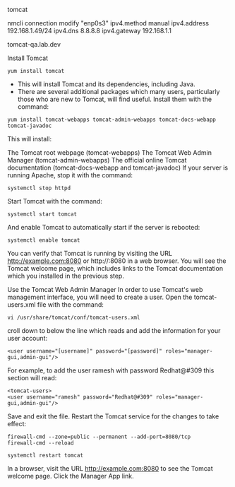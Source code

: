 tomcat

nmcli connection modify "enp0s3" ipv4.method manual ipv4.address 192.168.1.49/24 ipv4.dns 8.8.8.8 ipv4.gateway 192.168.1.1

tomcat-qa.lab.dev

Install Tomcat
```
yum install tomcat
```
- This will install Tomcat and its dependencies, including Java.
- There are several additional packages which many users, particularly those who are new to Tomcat, will find useful. Install them with the command:
```
yum install tomcat-webapps tomcat-admin-webapps tomcat-docs-webapp tomcat-javadoc
```
This will install:

The Tomcat root webpage (tomcat-webapps)
The Tomcat Web Admin Manager (tomcat-admin-webapps)
The official online Tomcat documentation (tomcat-docs-webapp and tomcat-javadoc)
If your server is running Apache, stop it with the command:
```
systemctl stop httpd
```
Start Tomcat with the command:
```
systemctl start tomcat
```
And enable Tomcat to automatically start if the server is rebooted:
```
systemctl enable tomcat
```
You can verify that Tomcat is running by visiting the URL 
http://example.com:8080 or http://<your-IP>:8080 in a web browser. You will see the Tomcat welcome page, which includes links to the Tomcat documentation which you installed in the previous step.

Use the Tomcat Web Admin Manager
In order to use Tomcat's web management interface, you will need to create a user. Open the tomcat-users.xml file with the command:
```
vi /usr/share/tomcat/conf/tomcat-users.xml
```
croll down to below the line which reads <tomcat-users> and add the information for your user account:
```
<user username="[username]" password="[password]" roles="manager-gui,admin-gui"/>
```
For example, to add the user ramesh with password Redhat@#309 this section will read:
```
<tomcat-users>
<user username="ramesh" password="Redhat@#309" roles="manager-gui,admin-gui"/>
```
Save and exit the file. Restart the Tomcat service for the changes to take effect:

```
firewall-cmd --zone=public --permanent --add-port=8080/tcp
firewall-cmd --reload
```
```
systemctl restart tomcat
```
In a browser, visit the URL http://example.com:8080 to see the Tomcat welcome page. Click the Manager App link.


